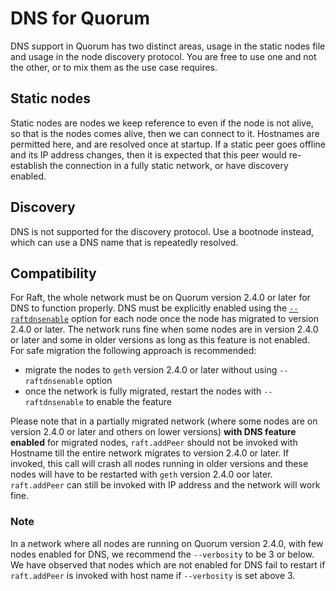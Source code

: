 # DNS for Quorum

DNS support in Quorum has two distinct areas, usage in the static nodes file and usage in the
node discovery protocol. You are free to use one and not the other, or to mix them as the use case
requires.

## Static nodes

Static nodes are nodes we keep reference to even if the node is not alive, so that is the nodes comes alive,
then we can connect to it. Hostnames are permitted here, and are resolved once at startup. If a static peer goes offline
and its IP address changes, then it is expected that this peer would re-establish the connection in a fully static
network, or have discovery enabled.

## Discovery

DNS is not supported for the discovery protocol. Use a bootnode instead, which can use a DNS name that is repeatedly
resolved.

## Compatibility

For Raft, the whole network must be on Quorum version 2.4.0 or later for DNS to function properly.
DNS must be explicitly enabled using the [`--raftdnsenable`](../../Reference/CLI-Syntax.md#raftdnsenable) option for each
node once the node has migrated to version 2.4.0 or later.
The network runs fine when some nodes are in version 2.4.0 or later and some in older versions as long as this feature is not enabled.
For safe migration the following approach is recommended:

* migrate the nodes to `geth` version 2.4.0 or later without using `--raftdnsenable` option
* once the network is fully migrated, restart the nodes with `--raftdnsenable` to enable the feature

Please note that in a partially migrated network (where some nodes are on version 2.4.0 or later and others on lower versions)
**with DNS feature enabled** for migrated nodes, `raft.addPeer` should not be invoked with Hostname till the entire
network migrates to version 2.4.0 or later.
If invoked, this call will crash all nodes running in older versions and these nodes will have to be restarted with
`geth` version 2.4.0 oor later.
`raft.addPeer` can still be invoked with IP address and the network will work fine.

### Note

In a network where all nodes are running on Quorum version 2.4.0, with few nodes enabled for DNS, we recommend the
 `--verbosity` to be 3 or below. We have observed that nodes which are not enabled for DNS fail to restart if
 `raft.addPeer` is invoked with host name if `--verbosity` is set above 3.

